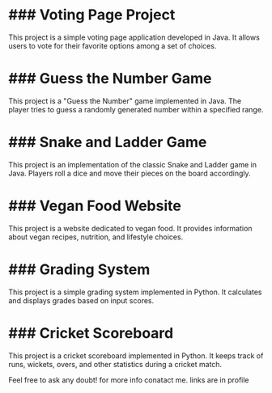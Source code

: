 <h1>### Voting Page Project</h1>

This project is a simple voting page application developed in Java. It allows users to vote for their favorite options among a set of choices.

<h1>### Guess the Number Game</h1>

This project is a "Guess the Number" game implemented in Java. The player tries to guess a randomly generated number within a specified range.

<h1>### Snake and Ladder Game</h1>

This project is an implementation of the classic Snake and Ladder game in Java. Players roll a dice and move their pieces on the board accordingly.

<h1>### Vegan Food Website</h1>

This project is a website dedicated to vegan food. It provides information about vegan recipes, nutrition, and lifestyle choices.

<h1>### Grading System</h1>

This project is a simple grading system implemented in Python. It calculates and displays grades based on input scores.

<h1>### Cricket Scoreboard</h1>

This project is a cricket scoreboard implemented in Python. It keeps track of runs, wickets, overs, and other statistics during a cricket match.

Feel free to ask any doubt!
for more info conatact me. links are in profile
